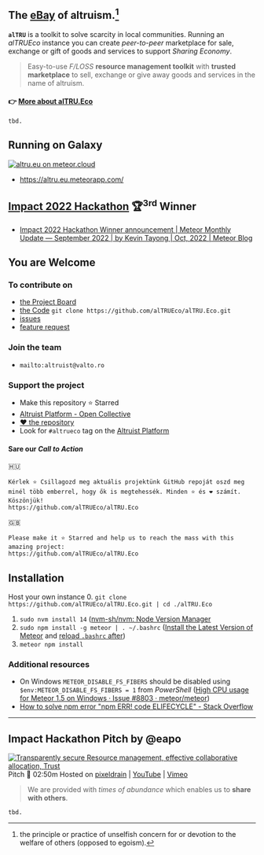 ## **The [eBay](https://en.wikipedia.org/wiki/EBay) of altruism.**[^altruism] 
**`alTRU`** is a toolkit to solve scarcity in local communities. Running an *alTRUEco* instance you can create *peer-to-peer* marketplace for sale, exchange or gift of goods and services to support *Sharing Economy*.

> Easy-to-use *F/LOSS* **resource management toolkit** with **trusted marketplace** to sell, exchange or give away goods and services in the name of altruism.

[^altruism]: the principle or practice of unselfish concern for or devotion to the welfare of others (opposed to egoism).
[^Altruist]: a person unselfishly concerned for or devoted to the welfare of others (opposed to egoist).
[^FLOSS]: Free/Libre Open-Source Software; Libre: maintains the software user's civil liberty rights

#### :point_right: [More about alTRU.Eco](https://github.com/alTRUEco/alTRU.Eco/blob/main/index.md)

`tbd.`

## Running on Galaxy 
[![altru.eu on meteor.cloud](https://assets.website-files.com/5dd3f8176674eb0829f184d5/5fff6890ad5e896f40209256_Meteor%20Logo.png "Scale your apps confidently with minimal DevOps")](https://altru.eu.meteorapp.com/)

- https://altru.eu.meteorapp.com/

## [Impact 2022 Hackathon](https://impact.meteor.com/hackathon) 🏆<sup>3rd</sup> Winner
- [Impact 2022 Hackathon Winner announcement | Meteor Monthly Update — September 2022 | by Kevin Tayong | Oct, 2022 | Meteor Blog](https://blog.meteor.com/meteor-monthly-update-september-2022-f527948e22c8#7a6c)

## You are Welcome
### To contribute on
- [the Project Board](https://github.com/orgs/alTRUEco/projects/1/)
- [the Code](https://github.com/alTRUEco) `git clone https://github.com/alTRUEco/alTRU.Eco.git`
- [issues](https://github.com/alTRUEco/alTRU.Eco/issues)
- [feature request](https://github.com/alTRUEco/alTRU.Eco/labels/enhancement)
### Join the team
- `mailto:altruist@valto.ro`
### Support the project
- Make this repository :star: Starred
- [Altruist Platform - Open Collective](https://opencollective.com/decentral/projects/altrueco)
- [❤ the repository](https://github.com/alTRUEco/alTRU.Eco)
- Look for `#altrueco` tag on the [Altruist Platform](https://altru.eu.meteorapp.com/)

#### Sare our _Call to Action_ 
🇭🇺 
```
Kérlek ⭐️ Csillagozd meg aktuális projektünk GitHub repoját oszd meg minél több emberrel, hogy ők is megtehessék. Minden ⭐️ és ❤️ számít. Köszönjük!
https://github.com/alTRUEco/alTRU.Eco
```
🇬🇧 
```
Please make it ⭐️ Starred and help us to reach the mass with this amazing project:
https://github.com/alTRUEco/alTRU.Eco
```

## Installation
Host your own instance
0. `git clone https://github.com/alTRUEco/alTRU.Eco.git | cd ./alTRU.Eco`  
1. `sudo nvm install 14` ([nvm-sh/nvm: Node Version Manager](https://github.com/nvm-sh/nvm)
2. `sudo npm install -g meteor | . ~/.bashrc` ([Install the Latest Version of Meteor](https://www.meteor.com/developers/install?utm_source=website&utm_medium=install_button&utm_campaign=frontpage) and [reload `.bashrc` after](https://reactgo.com/reload-bashrc/))
3. `meteor npm install`
### Additional resources
- On Windows `METEOR_DISABLE_FS_FIBERS` should be disabled using `$env:METEOR_DISABLE_FS_FIBERS = 1` from _PowerShell_ ([High CPU usage for Meteor 1.5 on Windows · Issue #8803 · meteor/meteor](https://github.com/meteor/meteor/issues/8803))
- [How to solve npm error "npm ERR! code ELIFECYCLE" - Stack Overflow](https://stackoverflow.com/questions/42308879/how-to-solve-npm-error-npm-err-code-elifecycle/49505612#49505612)

---

## Impact Hackathon Pitch by @eapo

[![Transparently secure Resource management, effective collaborative allocation, Trust](https://user-images.githubusercontent.com/4000929/192081476-ca7f6c14-102d-4538-9b94-35e187c8585f.png)](https://pixeldrain.com/u/HWtH1eWg)
Pitch :movie_camera: 02:50m Hosted on [pixeldrain](https://pixeldrain.com/u/HWtH1eWg) | [YouTube](https://youtu.be/1RBJ3temzNs) | [Vimeo](https://vimeo.com/753237646) 

> We are provided with _times of abundance_ which enables us to **share with others**.

`tbd.`
